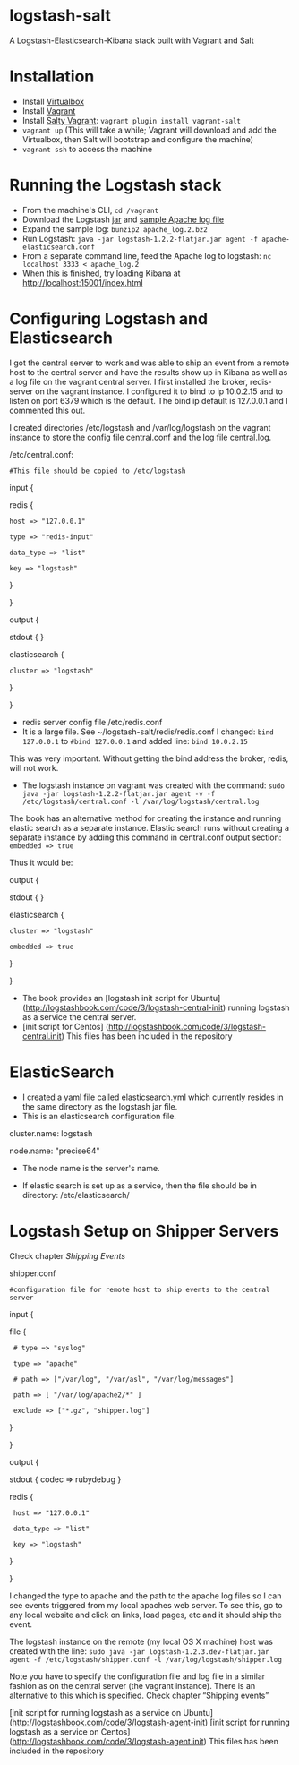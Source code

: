logstash-salt
=============

A Logstash-Elasticsearch-Kibana stack built with Vagrant and Salt


Installation
============

- Install [Virtualbox](https://www.virtualbox.org/wiki/Downloads)
- Install [Vagrant](http://www.vagrantup.com/)
- Install [Salty Vagrant](https://github.com/saltstack/salty-vagrant): `vagrant plugin install vagrant-salt`
- `vagrant up` (This will take a while; Vagrant will download and add the Virtualbox, then Salt will bootstrap and configure the machine)
- `vagrant ssh` to access the machine

Running the Logstash stack
==========================

- From the machine's CLI, `cd /vagrant`
- Download the Logstash [jar](https://download.elasticsearch.org/logstash/logstash/logstash-1.2.2-flatjar.jar) 
  and [sample Apache log file](http://logstash.net/docs/1.2.2/tutorials/10-minute-walkthrough/apache_log.2.bz2)
- Expand the sample log: `bunzip2 apache_log.2.bz2`
- Run Logstash: `java -jar logstash-1.2.2-flatjar.jar agent -f apache-elasticsearch.conf`
- From a separate command line, feed the Apache log to logstash: `nc localhost 3333 < apache_log.2`
- When this is finished, try loading Kibana at [http://localhost:15001/index.html](http://localhost:15001/index.html#/dashboard/file/logstash.json)

Configuring Logstash and Elasticsearch
======================================

I got the central server to work and was able to ship an event from a remote host to the central server and have the results show up in
Kibana as well as a log file on the vagrant central server. I first installed the broker, redis-server on the vagrant instance.
I configured it to bind to ip 10.0.2.15 and to listen on port 6379 which is the default.
The bind ip default is 127.0.0.1 and I commented this out.

I created directories /etc/logstash and /var/log/logstash on the vagrant instance to store the config file central.conf and the log file central.log.

/etc/central.conf:

`#This file should be copied to /etc/logstash`

input {

  redis {

    host => "127.0.0.1"

    type => "redis-input"

    data_type => "list"

    key => "logstash"

  }

}

output {

  stdout { }

  elasticsearch {

    cluster => "logstash"

  }

}

- redis server config file /etc/redis.conf
- It is a large file. See ~/logstash-salt/redis/redis.conf
I changed:
`bind 127.0.0.1` to
`#bind 127.0.0.1`
and added line:
`bind 10.0.2.15`

This was very important. Without getting the bind address the broker, redis, will not work.

- The logstash instance on vagrant was created with the command:
`sudo java -jar logstash-1.2.2-flatjar.jar agent -v -f /etc/logstash/central.conf -l /var/log/logstash/central.log`

The book has an alternative method for creating the instance and running elastic search as a separate instance.
Elastic search runs without creating a separate instance by adding this command in central.conf output section:
`embedded => true`

Thus it would be:

output {

  stdout { }

  elasticsearch {

    cluster => "logstash"

    embedded => true

  }

}

- The book provides an [logstash init script for Ubuntu] (http://logstashbook.com/code/3/logstash-central-init) running logstash as a service the central server.
- [init script for Centos] (http://logstashbook.com/code/3/logstash-central.init)
This files has been included in the repository

ElasticSearch
=============

- I created a yaml file called elasticsearch.yml which currently resides in the same directory as the logstash jar file.
- This is an elasticsearch configuration file.

cluster.name: logstash

node.name: "precise64"

- The node name is the server's name.


- If elastic search is set up as a service, then the file should be in directory: /etc/elasticsearch/

 Logstash Setup on Shipper Servers
 =================================
 Check chapter *Shipping Events*


 shipper.conf

 `#configuration file for remote host to ship events to the central server`

 input {

   file {

     # type => "syslog"

     type => "apache"

     # path => ["/var/log", "/var/asl", "/var/log/messages"]

     path => [ "/var/log/apache2/*" ]

     exclude => ["*.gz", "shipper.log"]

   }

 }


 output {

   stdout { codec => rubydebug }

   redis {

     host => "127.0.0.1"

     data_type => "list"

     key => "logstash"

   }

 }

 I changed the type to apache and the path to the apache log files so I can see events triggered from my local apaches web server.  To see this, go to any local website and click on links, load pages, etc and it should ship the event.

 The logstash instance on the remote (my local OS X machine) host was created with the line:
 `sudo java -jar logstash-1.2.3.dev-flatjar.jar agent -f /etc/logstash/shipper.conf -l /var/log/logstash/shipper.log`

 Note you have to specify the configuration file and log file in a similar fashion as on the central server (the vagrant instance).  There is an alternative to this which is specified. Check chapter “Shipping events”

 [init script for running logstash as a service on Ubuntu] (http://logstashbook.com/code/3/logstash-agent-init)
 [init script for running logstash as a service on Centos] (http://logstashbook.com/code/3/logstash-agent.init)
 This files has been included in the repository